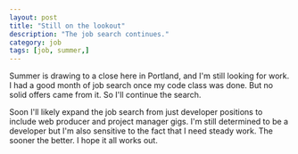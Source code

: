 ```yaml
---
layout: post
title: "Still on the lookout"
description: "The job search continues."
category: job
tags: [job, summer,]
---
```

Summer is drawing to a close here in Portland, and I'm still looking for work. I had a good month of job search once my code class was done. But no solid offers came from it. So I'll continue the search.

Soon I'll likely expand the job search from just developer positions to include web producer and project manager gigs. I'm still determined to be a developer but I'm also sensitive to the fact that I need steady work. The sooner the better. I hope it all works out.
